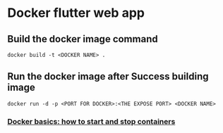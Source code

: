 # Docker flutter web app


## Build the docker image command
```
docker build -t <DOCKER NAME> .
```

## Run the docker image after Success building image
```
docker run -d -p <PORT FOR DOCKER>:<THE EXPOSE PORT> <DOCKER NAME>
```

### [Docker basics: how to start and stop containers](https://eldermoraes.com/docker-basics-how-to-start-and-stop-containers/)
